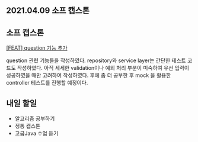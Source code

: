 ## 2021.04.09 소프 캡스톤

## 소프 캡스톤

[[FEAT] question 기능 추가](https://github.com/SKHUED-IN/skhuedin/pull/30)

question 관련 기능들을 작성하였다. repository와 service layer는 간단한 테스트 코드도 작성하였다. 아직 세세한 validation이나 예외 처리 부분이 미숙하여 우선 입력이 성공하였을 때만 고려하여 작성하였다. 후에 좀 더 공부한 후 mock 을 활용한 controller 테스트를 진행할 예정이다.

## 내일 할일
 - 알고리즘 공부하기
 - 정통 캡스톤
 - 고급Java 수업 듣기